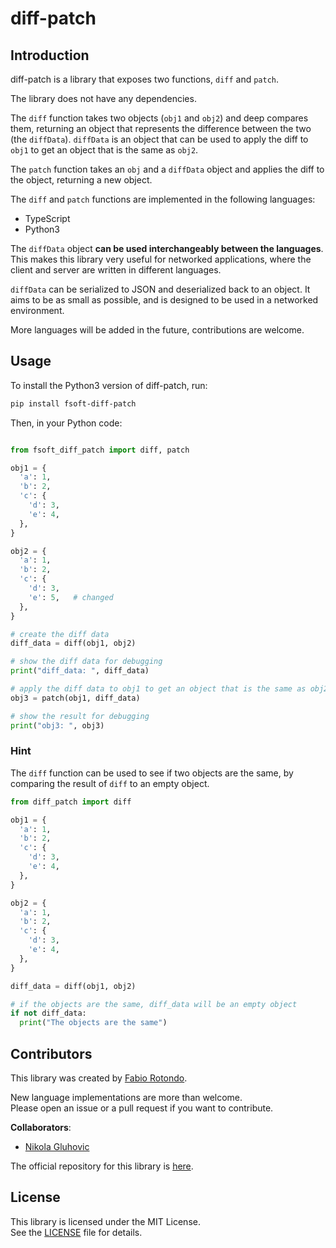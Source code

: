 # diff-patch

## Introduction

diff-patch is a library that exposes two functions, `diff` and `patch`.

The library does not have any dependencies.

The `diff` function takes two objects (`obj1` and `obj2`) and deep compares them, returning an object that represents the difference between the two (the `diffData`).
`diffData` is an object that can be used to apply the diff to `obj1` to get an object that is the same as `obj2`.

The `patch` function takes an `obj` and a `diffData` object and applies the diff to the object, returning a new object.

The `diff` and `patch` functions are implemented in the following languages:

  * TypeScript
  * Python3

The `diffData` object **can be used interchangeably between the languages**.\
This makes this library very useful for networked applications, where the client and server are written in different languages.

`diffData` can be serialized to JSON and deserialized back to an object. It aims to be as small as possible, and is designed to be used in a networked environment.

More languages will be added in the future, contributions are welcome.

## Usage

To install the Python3 version of diff-patch, run:

```bash
pip install fsoft-diff-patch
```

Then, in your Python code:

```python

from fsoft_diff_patch import diff, patch

obj1 = {
  'a': 1,
  'b': 2,
  'c': {
    'd': 3,
    'e': 4,
  },
}

obj2 = {
  'a': 1,
  'b': 2,
  'c': {
    'd': 3,
    'e': 5,   # changed
  },
}

# create the diff data
diff_data = diff(obj1, obj2)

# show the diff data for debugging
print("diff_data: ", diff_data)

# apply the diff data to obj1 to get an object that is the same as obj2
obj3 = patch(obj1, diff_data)

# show the result for debugging
print("obj3: ", obj3)
```

### Hint

The `diff` function can be used to see if two objects are the same, by comparing the result of `diff` to an empty object.

```python
from diff_patch import diff

obj1 = {
  'a': 1,
  'b': 2,
  'c': {
    'd': 3,
    'e': 4,
  },
}

obj2 = {
  'a': 1,
  'b': 2,
  'c': {
    'd': 3,
    'e': 4,
  },
}

diff_data = diff(obj1, obj2)

# if the objects are the same, diff_data will be an empty object
if not diff_data:
  print("The objects are the same")
```

## Contributors

This library was created by [Fabio Rotondo](https://github.com/fsoft72).

New language implementations are more than welcome.\
Please open an issue or a pull request if you want to contribute.

**Collaborators**:

  * [Nikola Gluhovic](https://github.com/nini-os)


The official repository for this library is [here](https://github.com/fsoft72/diff-patch).

## License

This library is licensed under the MIT License.\
See the [LICENSE](LICENSE) file for details.
